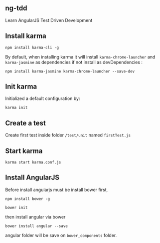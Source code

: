 ng-tdd
---

Learn AngularJS Test Driven Development

## Install karma

```
npm install karma-cli -g
```

By default, when installing karma it will install `karma-chrome-launcher` and `karma-jasmine` as dependencies if not install as devDependencies :

```
npm install karma-jasmine karma-chrome-launcher --save-dev
```

## Init karma

Initialized a default configuration by:

```
karma init
```

## Create a test

Create first test inside folder `/test/unit` named `firstTest.js`

## Start karma

```
karma start karma.conf.js
```

## Install AngularJS

Before install angularjs must be install bower first,

```
npm install bower -g

bower init
```

then install angular via bower 

```
bower install angular --save
```

angular folder will be save on `bower_components` folder.
